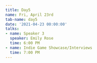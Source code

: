 ```yaml
---
title: Day5
name: Fri, April 23rd
tab-name: day5
date: '2021-04-23 00:00:00'
talks:
- name: Speaker 3
  speaker: Emily Rose
  time: 6:00 PM
- name: Indie Game Showcase/Interviews
  time: 7:00 PM
---
```


